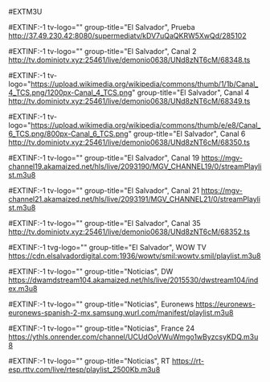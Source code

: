 #EXTM3U

#EXTINF:-1 tv-logo="" group-title="El Salvador", Prueba
http://37.49.230.42:8080/supermediatv/kDV7uQaQKRW5XwQd/285102

#EXTINF:-1 tv-logo="" group-title="El Salvador", Canal 2
http://tv.dominiotv.xyz:25461/live/demonio0638/UNd8zNT6cM/68348.ts

#EXTINF:-1 tv-logo="https://upload.wikimedia.org/wikipedia/commons/thumb/1/1b/Canal_4_TCS.png/1200px-Canal_4_TCS.png" group-title="El Salvador", Canal 4
http://tv.dominiotv.xyz:25461/live/demonio0638/UNd8zNT6cM/68349.ts

#EXTINF:-1 tv-logo="https://upload.wikimedia.org/wikipedia/commons/thumb/e/e8/Canal_6_TCS.png/800px-Canal_6_TCS.png" group-title="El Salvador", Canal 6
http://tv.dominiotv.xyz:25461/live/demonio0638/UNd8zNT6cM/68350.ts

#EXTINF:-1 tv-logo="" group-title="El Salvador", Canal 19
https://mgv-channel19.akamaized.net/hls/live/2093190/MGV_CHANNEL19/0/streamPlaylist.m3u8

#EXTINF:-1 tv-logo="" group-title="El Salvador", Canal 21
https://mgv-channel21.akamaized.net/hls/live/2093191/MGV_CHANNEL21/0/streamPlaylist.m3u8

#EXTINF:-1 tv-logo="" group-title="El Salvador", Canal 35
http://tv.dominiotv.xyz:25461/live/demonio0638/UNd8zNT6cM/68352.ts

#EXTINF:-1 tvg-logo="" group-title="El Salvador", WOW TV
https://cdn.elsalvadordigital.com:1936/wowtv/smil:wowtv.smil/playlist.m3u8

#EXTINF:-1 tv-logo="" group-title="Noticias", DW
https://dwamdstream104.akamaized.net/hls/live/2015530/dwstream104/index.m3u8

#EXTINF:-1 tv-logo="" group-title="Noticias", Euronews
https://euronews-euronews-spanish-2-mx.samsung.wurl.com/manifest/playlist.m3u8

#EXTINF:-1 tv-logo="" group-title="Noticias", France 24
https://ythls.onrender.com/channel/UCUdOoVWuWmgo1wByzcsyKDQ.m3u8

#EXTINF:-1 tv-logo="" group-title="Noticias", RT
https://rt-esp.rttv.com/live/rtesp/playlist_2500Kb.m3u8
